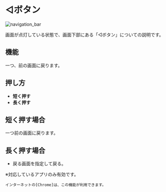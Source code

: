# ◁ボタン

![navigation_bar](https://drive.google.com/open?id=1N65V2xlXvFlJ8l3DiL0AIqw1XeLnnPbJ)

画面が点灯している状態で、画面下部にある「◁ボタン」についての説明です。

## 機能

一つ、前の画面に戻ります。

## 押し方
  * __短く押す__
  * __長く押す__

## 短く押す場合

  一つ前の画面に戻ります。

## 長く押す場合

  * 戻る画面を指定して戻る。

※対応しているアプリのみ有効です。

    インターネットの[Chrome]は、この機能が利用できます。

<br><br><br><br><br><br><br><br><br><br><br><br><br><br><br><br>
